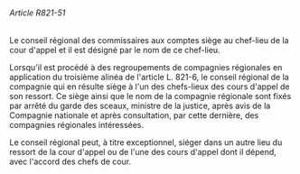 ###### Article R821-51

Le conseil régional des commissaires aux comptes siège au chef-lieu de la cour d'appel et il est désigné par le nom de ce chef-lieu.

Lorsqu'il est procédé à des regroupements de compagnies régionales en application du troisième alinéa de l'article L. 821-6, le conseil régional de la compagnie qui en résulte siège à l'un des chefs-lieux des cours d'appel de son ressort. Ce siège ainsi que le nom de la compagnie régionale sont fixés par arrêté du garde des sceaux, ministre de la justice, après avis de la Compagnie nationale et après consultation, par cette dernière, des compagnies régionales intéressées.

Le conseil régional peut, à titre exceptionnel, siéger dans un autre lieu du ressort de la cour d'appel ou de l'une des cours d'appel dont il dépend, avec l'accord des chefs de cour.

